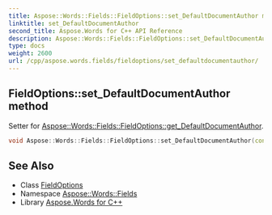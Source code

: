 ```yaml
---
title: Aspose::Words::Fields::FieldOptions::set_DefaultDocumentAuthor method
linktitle: set_DefaultDocumentAuthor
second_title: Aspose.Words for C++ API Reference
description: Aspose::Words::Fields::FieldOptions::set_DefaultDocumentAuthor method. Setter for Aspose::Words::Fields::FieldOptions::get_DefaultDocumentAuthor in C++.
type: docs
weight: 2600
url: /cpp/aspose.words.fields/fieldoptions/set_defaultdocumentauthor/
---
```

## FieldOptions::set_DefaultDocumentAuthor method


Setter for [Aspose::Words::Fields::FieldOptions::get_DefaultDocumentAuthor](../get_defaultdocumentauthor/).

```cpp
void Aspose::Words::Fields::FieldOptions::set_DefaultDocumentAuthor(const System::String &value)
```

## See Also

* Class [FieldOptions](../)
* Namespace [Aspose::Words::Fields](../../)
* Library [Aspose.Words for C++](../../../)

